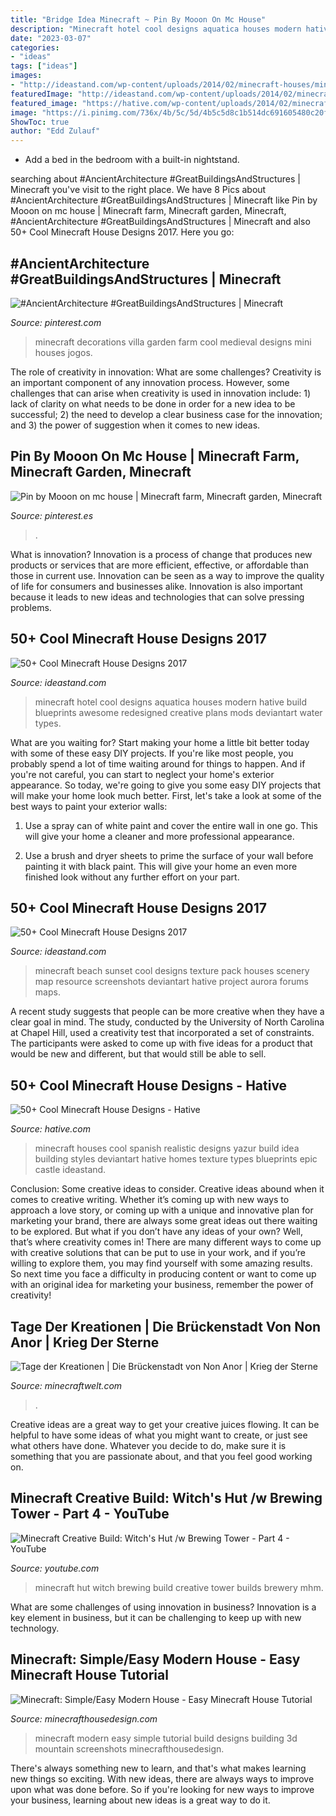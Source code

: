 ```yaml
---
title: "Bridge Idea Minecraft ~ Pin By Mooon On Mc House"
description: "Minecraft hotel cool designs aquatica houses modern hative build blueprints awesome redesigned creative plans mods deviantart water types"
date: "2023-03-07"
categories:
- "ideas"
tags: ["ideas"]
images:
- "http://ideastand.com/wp-content/uploads/2014/02/minecraft-houses/minecraft-aquatica-hotel-43.jpg"
featuredImage: "http://ideastand.com/wp-content/uploads/2014/02/minecraft-houses/minecraft-aquatica-hotel-43.jpg"
featured_image: "https://hative.com/wp-content/uploads/2014/02/minecraft-houses/spanish-house-idea-19.jpg"
image: "https://i.pinimg.com/736x/4b/5c/5d/4b5c5d8c1b514dc691605480c20f5b33.jpg"
ShowToc: true
author: "Edd Zulauf"
---
```



- Add a bed in the bedroom with a built-in nightstand.

	

		
searching about #AncientArchitecture #GreatBuildingsAndStructures | Minecraft you've visit to the right place. We have 8 Pics about #AncientArchitecture #GreatBuildingsAndStructures | Minecraft like Pin by Mooon on mc house | Minecraft farm, Minecraft garden, Minecraft, #AncientArchitecture #GreatBuildingsAndStructures | Minecraft and also 50+ Cool Minecraft House Designs 2017. Here you go:
		
    
## #AncientArchitecture #GreatBuildingsAndStructures | Minecraft

<img loading=lazy src="https://i.pinimg.com/736x/fe/e1/cb/fee1cbd44e2cf5e4c4651a6ab19bd6f1.jpg" onerror="this.onerror=null;this.src='https://tse3.mm.bing.net/th?id=OIP.PfycQ3xhEq5Y7dUXB8P8sQHaEK&amp;pid=15.1';" alt="#AncientArchitecture #GreatBuildingsAndStructures | Minecraft">

_Source: pinterest.com_

>minecraft decorations villa garden farm cool medieval designs mini houses jogos. 

	

The role of creativity in innovation: What are some challenges?
Creativity is an important component of any innovation process. However, some challenges that can arise when creativity is used in innovation include: 1) lack of clarity on what needs to be done in order for a new idea to be successful; 2) the need to develop a clear business case for the innovation; and 3) the power of suggestion when it comes to new ideas.

    
## Pin By Mooon On Mc House | Minecraft Farm, Minecraft Garden, Minecraft

<img loading=lazy src="https://i.pinimg.com/736x/4b/5c/5d/4b5c5d8c1b514dc691605480c20f5b33.jpg" onerror="this.onerror=null;this.src='https://tse4.mm.bing.net/th?id=OIP.hg-S5DqfGqnqnfR575iRKgHaD7&amp;pid=15.1';" alt="Pin by Mooon on mc house | Minecraft farm, Minecraft garden, Minecraft">

_Source: pinterest.es_

>. 

	

What is innovation?
Innovation is a process of change that produces new products or services that are more efficient, effective, or affordable than those in current use. Innovation can be seen as a way to improve the quality of life for consumers and businesses alike. Innovation is also important because it leads to new ideas and technologies that can solve pressing problems.

    
## 50+ Cool Minecraft House Designs 2017

<img loading=lazy src="http://ideastand.com/wp-content/uploads/2014/02/minecraft-houses/minecraft-aquatica-hotel-43.jpg" onerror="this.onerror=null;this.src='https://tse4.mm.bing.net/th?id=OIP.MfY2se3GDoY0RYCeSse6PwHaEL&amp;pid=15.1';" alt="50+ Cool Minecraft House Designs 2017">

_Source: ideastand.com_

>minecraft hotel cool designs aquatica houses modern hative build blueprints awesome redesigned creative plans mods deviantart water types. 

	

What are you waiting for? Start making your home a little bit better today with some of these easy DIY projects.
If you're like most people, you probably spend a lot of time waiting around for things to happen. And if you're not careful, you can start to neglect your home's exterior appearance. So today, we're going to give you some easy DIY projects that will make your home look much better. First, let's take a look at some of the best ways to paint your exterior walls: 
1. Use a spray can of white paint and cover the entire wall in one go. This will give your home a cleaner and more professional appearance.

2. Use a brush and dryer sheets to prime the surface of your wall before painting it with black paint. This will give your home an even more finished look without any further effort on your part. 


    
## 50+ Cool Minecraft House Designs 2017

<img loading=lazy src="http://ideastand.com/wp-content/uploads/2014/02/minecraft-houses/minecraft-beach-sunset-36.jpg" onerror="this.onerror=null;this.src='https://tse1.mm.bing.net/th?id=OIP.980uUvxUvjgFYrMcsDPMtwHaD8&amp;pid=15.1';" alt="50+ Cool Minecraft House Designs 2017">

_Source: ideastand.com_

>minecraft beach sunset cool designs texture pack houses scenery map resource screenshots deviantart hative project aurora forums maps. 

	

A recent study suggests that people can be more creative when they have a clear goal in mind. The study, conducted by the University of North Carolina at Chapel Hill, used a creativity test that incorporated a set of constraints. The participants were asked to come up with five ideas for a product that would be new and different, but that would still be able to sell.

    
## 50+ Cool Minecraft House Designs - Hative

<img loading=lazy src="https://hative.com/wp-content/uploads/2014/02/minecraft-houses/spanish-house-idea-19.jpg" onerror="this.onerror=null;this.src='https://tse3.mm.bing.net/th?id=OIP.Yn_ZFEbbg7cg8Y6uheUVJwHaEL&amp;pid=15.1';" alt="50+ Cool Minecraft House Designs - Hative">

_Source: hative.com_

>minecraft houses cool spanish realistic designs yazur build idea building styles deviantart hative homes texture types blueprints epic castle ideastand. 

	

Conclusion: Some creative ideas to consider.
Creative ideas abound when it comes to creative writing. Whether it’s coming up with new ways to approach a love story, or coming up with a unique and innovative plan for marketing your brand, there are always some great ideas out there waiting to be explored. But what if you don’t have any ideas of your own? Well, that’s where creativity comes in! There are many different ways to come up with creative solutions that can be put to use in your work, and if you’re willing to explore them, you may find yourself with some amazing results. So next time you face a difficulty in producing content or want to come up with an original idea for marketing your business, remember the power of creativity!

    
## Tage Der Kreationen | Die Brückenstadt Von Non Anor | Krieg Der Sterne

<img loading=lazy src="http://www.minecraftwelt.com/wp-content/uploads/2018/10/0b77a38579ffe6e6da0d85504da19fe9.jpeg" onerror="this.onerror=null;this.src='https://tse2.mm.bing.net/th?id=OIP.QD2dkY9tSJs-73piMTWu6QHaD6&amp;pid=15.1';" alt="Tage der Kreationen | Die Brückenstadt von Non Anor | Krieg der Sterne">

_Source: minecraftwelt.com_

>. 

	

Creative ideas are a great way to get your creative juices flowing. It can be helpful to have some ideas of what you might want to create, or just see what others have done. Whatever you decide to do, make sure it is something that you are passionate about, and that you feel good working on.

    
## Minecraft Creative Build: Witch&#039;s Hut /w Brewing Tower - Part 4 - YouTube

<img loading=lazy src="http://i.ytimg.com/vi/B0MXZ2j_MHM/maxresdefault.jpg" onerror="this.onerror=null;this.src='https://tse4.mm.bing.net/th?id=OIP.oWSSh3CZKPoJCtT9biZ8gQHaEK&amp;pid=15.1';" alt="Minecraft Creative Build: Witch&#039;s Hut /w Brewing Tower - Part 4 - YouTube">

_Source: youtube.com_

>minecraft hut witch brewing build creative tower builds brewery mhm. 

	

What are some challenges of using innovation in business?
Innovation is a key element in business, but it can be challenging to keep up with new technology.

    
## Minecraft: Simple/Easy Modern House - Easy Minecraft House Tutorial

<img loading=lazy src="https://minecrafthousedesign.com/wp-content/uploads/2017/08/2017-08-08_22.56.55.jpg" onerror="this.onerror=null;this.src='https://tse4.mm.bing.net/th?id=OIP.iREyRffOZ-Kguvgrc96SfQHaEK&amp;pid=15.1';" alt="Minecraft: Simple/Easy Modern House - Easy Minecraft House Tutorial">

_Source: minecrafthousedesign.com_

>minecraft modern easy simple tutorial build designs building 3d mountain screenshots minecrafthousedesign. 

	

There's always something new to learn, and that's what makes learning new things so exciting. With new ideas, there are always ways to improve upon what was done before. So if you're looking for new ways to improve your business, learning about new ideas is a great way to do it.

